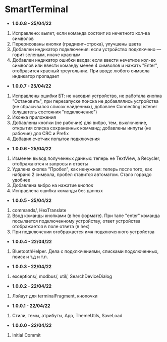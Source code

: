 # SmartTerminal

* <b>1.0.0.8 - 25/04/22</b>
1. Исправлено: вылет, если команда состоит из нечетного кол-ва символов
2. Перерисованы кнопки (градиент+строка), улучшены цвета
3. Добавлен индикатор подключения: если устройство подключено — горит зеленым, иначе красным
4. Добавлен индикатор ошибки ввода: если ввести нечетное кол-во символов или ввести команду менее 4 символов и нажать "Enter", отобразится красный треугольник. При вводе любого символа индикатор пропадает
* <b>1.0.0.7 - 25/04/22</b>
1. Исправлены ошибки БТ: не находил устройство, не работала кнопка "Остановить", при перезапуске поиска не добавлялись устройства (не сбрасывался список найденных), добавлен ConnectingListener (слушатель состояния "подключение")
2. Иконка приложения
3. Добавлены кнопки (не рабочие) для вибро, тем, выключение, открытия списка сохраненных комманд; добавлены инпуты (не рабочие) для CRC и Prefix
4. Добавил счетчик попыток подключения
* <b>1.0.0.6 - 25/04/22</b>
1. Изменен вывод полученных данных: теперь не TextView, а Recycler, отображаются и запросы и ответы
2. Удалена кнопка "Пробел", как ненужная: теперь после того, как набрано 2 символа, пробел ставится автоматом. Стало гораздо удобнее
3. Добавлена вибро на нажатие кнопок
4. Исправлена ошибка команды без данных
* <b>1.0.0.5 - 25/04/22</b>
1. commands/, HexTranslate
2. Ввод команды кнопками (в hex формате). При тапе "enter" команда посылается подключенному устройству, ответ устройства отображается в поле ответа (в hex)
3. При подключении отображается имя подключенного устройства
* <b>1.0.0.4 - 22/04/22</b>
1. BluetoothHelper. Дела с подключениями, списками подключенных, поиск и т.д и т.п.
* <b>1.0.0.3 - 22/04/22</b>
1. exceptions/, modbus/, util/, SearchDeviceDialog
* <b>1.0.0.2 - 22/04/22</b>
1. Лэйаут для terminalFragment, кнопочки
* <b>1.0.0.1 - 22/04/22</b>
1. Стили, темы, атрибуты, App, ThemeUtils, SaveLoad
* <b>1.0.0.0 - 22/04/22</b>
1. Initial Commit

